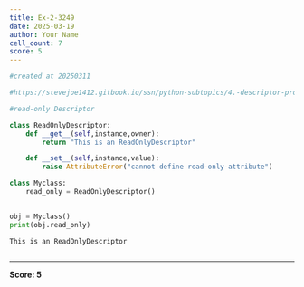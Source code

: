 ```yaml
---
title: Ex-2-3249
date: 2025-03-19
author: Your Name
cell_count: 7
score: 5
---
```


```python
#created at 20250311
```


```python
#https://stevejoe1412.gitbook.io/ssn/python-subtopics/4.-descriptor-protocols
```


```python
#read-only Descriptor
```


```python
class ReadOnlyDescriptor:
    def __get__(self,instance,owner):
        return "This is an ReadOnlyDescriptor"

    def __set__(self,instance,value):
        raise AttributeError("cannot define read-only-attribute")
```


```python
class Myclass:
    read_only = ReadOnlyDescriptor()
    
```


```python
obj = Myclass()
print(obj.read_only)
```

    This is an ReadOnlyDescriptor



```python

```


---
**Score: 5**